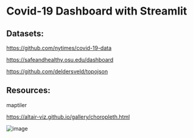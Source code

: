 # Covid-19 Dashboard with Streamlit

## Datasets:
https://github.com/nytimes/covid-19-data

https://safeandhealthy.osu.edu/dashboard

https://github.com/deldersveld/topojson

## Resources:
maptiler

https://altair-viz.github.io/gallery/choropleth.html

![image](![image](https://user-images.githubusercontent.com/65124287/223617304-a93e7d9a-b067-4c62-aa76-dd80640184e7.png))
